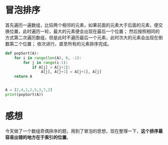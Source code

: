# 冒泡排序

首先遍历一遍数组，比较两个相邻的元素，如果前面的元素大于后面的元素，便交换位置，此时遍历一轮，最大的元素便会出现在最后一个位置；
然后按照相同的方式第二次遍历数组，但是此时不遍历最后一个元素，此时次大的元素会出现在倒数第二个位置；
依次进行，直至所有的元素排序完成。

```python
def popSort(A):
    for i in range(len(A), 0, -1):
        for j in range(i-1):
            if A[j] > A[j+1]:
                A[j], A[j+1] = A[j+1], A[j]
    return A


A = [2,4,1,2,5,3,7,2]
print(popSort(A))
```

# 感想

今天做了一个数组奇偶排序的题，用到了冒泡的思想，现在整理一下，**这个排序最容易出错的地方在于索引的位置**。
